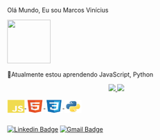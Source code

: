 Olá Mundo, Eu sou Marcos Vinícius

<img src="https://i.ibb.co/QJZdmpv/XOsX.gif" width="100" height="100" />

 🌱Atualmente estou aprendendo JavaScript, Python

<div align="center">
  <a href="https://github.com/MarcosViniciusF">
  <img height="180em" src="https://github-readme-stats.vercel.app/api?username=MarcosViniciusF&show_icons=true&theme=dracula&include_all_commits=true&count_private=true"/>
  <img height="180em" src="https://github-readme-stats.vercel.app/api/top-langs/?username=MarcosViniciusF&layout=compact&langs_count=7&theme=dracula"/>
</div>
<div style="display: inline_block"><br>
  <img align="center" alt="Rafa-Js" height="30" width="40" src="https://raw.githubusercontent.com/devicons/devicon/master/icons/javascript/javascript-plain.svg">
  <img align="center" alt="Rafa-HTML" height="30" width="40" src="https://raw.githubusercontent.com/devicons/devicon/master/icons/html5/html5-original.svg">
  <img align="center" alt="Rafa-CSS" height="30" width="40" src="https://raw.githubusercontent.com/devicons/devicon/master/icons/css3/css3-original.svg">
  <img align="center" alt="Rafa-Python" height="30" width="40" src="https://raw.githubusercontent.com/devicons/devicon/master/icons/python/python-original.svg">
  
</div>
  
   ##
 
<div> 
  
  [![Linkedin Badge](https://img.shields.io/badge/-Marcos%20Vinícius-539BF5?style=flat-square&logo=Linkedin&logoColor=white&link=https://www.linkedin.com/in/daniel-barros-238686206/)](https://www.linkedin.com/in/marcos-vinicius-4a68a0233//) 
 [![Gmail Badge](https://img.shields.io/badge/-contatoMarcosViniciusF@gmail.com-D64B3E?style=flat-square&logo=Gmail&logoColor=white&link=mailto:danielfebarros@gmail.com)](mailto:contatoMarcosViniciusF@gmail.com)
</div>
